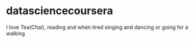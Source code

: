 # datasciencecoursera
I love Tea(Chai), reading and when tired singing and dancing or going for a walking 
